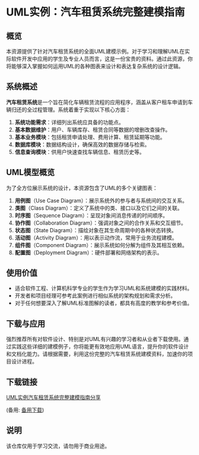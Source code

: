 # UML实例：汽车租赁系统完整建模指南

## 概览
本资源提供了针对汽车租赁系统的全面UML建模示例。对于学习和理解UML在实际软件开发中应用的学生及专业人员而言，这是一份宝贵的资料。通过此资源，你将能够深入掌握如何运用UML的各种图表来设计和表达复杂系统的设计逻辑。

## 系统概述
**汽车租赁系统**是一个旨在简化车辆租赁流程的应用程序，涵盖从客户租车申请到车辆归还的全过程管理。系统着重于实现以下核心方面：

1. **系统功能需求**：详细列出系统应具备的功能点。
2. **基本数据维护**：用户、车辆库存、租赁合同等数据的增删改查操作。
3. **基本业务模块**：包括租赁申请处理、费用计算、租赁延期等功能。
4. **数据库模块**：数据结构设计，确保高效的数据存储与检索。
5. **信息查询模块**：供用户快速查找车辆信息、租赁历史等。

## UML模型概览
为了全方位展示系统的设计，本资源包含了UML的多个关键图表：

1. **用例图**（Use Case Diagram）：展示系统外的参与者与系统间的交互关系。
2. **类图**（Class Diagram）：定义了系统中的类、接口以及它们之间的关联。
3. **时序图**（Sequence Diagram）：呈现对象间消息传递的时间顺序。
4. **协作图**（Collaboration Diagram）：强调对象之间的合作关系和交互细节。
5. **状态图**（State Diagram）：描绘对象在其生命周期中的各种状态转换。
6. **活动图**（Activity Diagram）：用以表示动作流，常用于业务流程建模。
7. **组件图**（Component Diagram）：展示系统如何分解为组件及其相互依赖。
8. **配置图**（Deployment Diagram）：硬件部署和网络架构的表示。

## 使用价值
- 适合软件工程、计算机科学专业的学生作为学习UML和系统建模的实践材料。
- 开发者和项目经理可参考此案例进行相似系统的架构规划和需求分析。
- 对于任何想要深入了解UML标准图解的读者，都具有高度的教学和参考价值。

## 下载与应用
强烈推荐所有对软件设计、特别是对UML有兴趣的学习者和从业者下载使用。通过实践这些详细的建模例子，你将能更有效地应用UML语言，提升你的软件设计和文档化能力。请根据需要，利用这份完整的汽车租赁系统建模资料，加速你的项目设计进程。

## 下载链接
[UML实例汽车租赁系统完整建模指南分享](https://pan.quark.cn/s/31457a245de2) 

(备用: [备用下载](https://pan.baidu.com/s/13FIZ8PJ_fNROXrGLMPIZGg?pwd=1234))

## 说明

该仓库仅用于学习交流，请勿用于商业用途。
